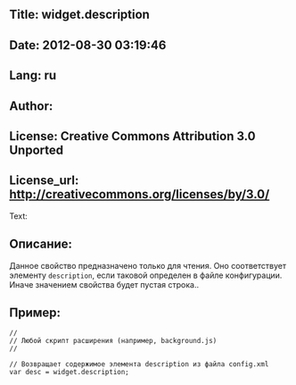 Title: widget.description
----
Date: 2012-08-30 03:19:46
----
Lang: ru
----
Author: 
----
License: Creative Commons Attribution 3.0 Unported
----
License_url: http://creativecommons.org/licenses/by/3.0/
----
Text:

<h2>Описание:</h2>

<p>Данное свойство предназначено только для чтения. Оно соответствует элементу <code>description</code>, если таковой определен в файле конфигурации. Иначе значением свойства будет пустая строка..</p>

<h2>Пример:</h2>

<pre><code>//
// Любой скрипт расширения (например, background.js)
//

// Возвращает содержимое элемента description из файла config.xml
var desc = widget.description;</code></pre>


